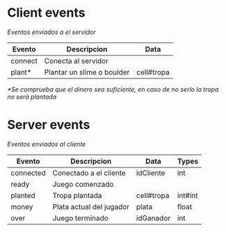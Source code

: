 # Client events
_Eventos enviados a el servidor_ 

| Evento  | Descripcion                | Data       |
|---------|----------------------------|------------|
| connect | Conecta al servidor        |            |
| plant*  | Plantar un slime o boulder | cell#tropa |

_*Se comprueba que el dinero sea suficiente, en caso de no serlo la tropa no será plantada_

# Server events
_Eventos enviados al cliente_

| Evento    | Descripcion                   | Data       | Types           |
|-----------|-------------------------------|------------|-----------------|
| connected | Conectado a el cliente        | idCliente  | int             |
| ready     | Juego comenzado               |            |                 |
| planted   | Tropa plantada                | cell#tropa | int#int         |
| money     | Plata actual del jugador      | plata      | float           |
| over      | Juego terminado               | idGanador  | int             |


